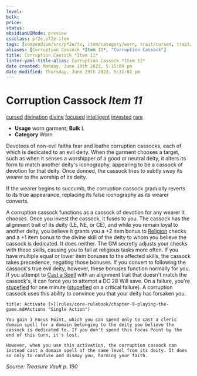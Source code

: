 ```yaml
---
level:
bulk:
price:
status:
obsidianUIMode: preview
cssclass: pf2e,pf2e-item
tags: [compendium/src/pf2e/tv, item/category/worn, trait/cursed, trait/divination, trait/divine, trait/focused, trait/intelligent, trait/invested, trait/rare]
aliases: [Corruption Cassock *Item 11*, "Corruption Cassock"]
title: Corruption Cassock *Item 11*
linter-yaml-title-alias: Corruption Cassock *Item 11*
date created: Monday, June 19th 2023, 5:15:09 pm
date modified: Thursday, June 29th 2023, 5:31:02 pm
---
```


# Corruption Cassock *Item 11*

[cursed](rules/traits/cursed-gmg.md) [divination](rules/traits/divination.md) [divine](rules/traits/divine.md) [focused](rules/traits/focused.md) [intelligent](rules/traits/intelligent-gmg.md) [invested](rules/traits/invested.md) [rare](rules/traits/rare.md)  

- **Usage** worn garment; **Bulk** L
- **Category** Worn

Devotees of non-evil faiths fear and loathe corruption cassocks, each of which is dedicated to an evil deity. When the garment chooses a target, such as when it senses a worshipper of a good or neutral deity, it alters its form to match another deity's iconography, appearing to be a cassock of devotion for that deity. Once donned, the cassock tries to subtly sway its wearer to the worship of its deity.

If the wearer begins to succumb, the corruption cassock gradually reverts to its true appearance, replacing its false iconography as its wearer converts.

A corruption cassock functions as a cassock of devotion for any wearer it chooses. Once you invest the cassock, it fuses to you. The cassock has the alignment trait of its deity (LE, NE, or CE), and while you remain loyal to another deity, you believe it grants you a +2 item bonus to [Religion](compendium/skills.md#Religion) checks and a +1 item bonus to the divine skill of the deity to whom you believe the cassock is dedicated. It does neither. The GM secretly adjusts your checks with those skills, causing you to fail at religious tasks more often. If you have multiple equal or lower item bonuses to the affected skills, the cassock takes precedence, negating those bonuses. If you convert to following the cassock's true evil deity, however, these bonuses function normally for you. If you attempt to [Cast a Spell](rules/actions/cast-a-spell.md) with an alignment trait that doesn't match the cassock's, it can force you to attempt a DC 28 Will save. On a failure, you're [stupefied](rules/conditions.md#Stupefied) for one minute ([stupefied](rules/conditions.md#Stupefied) on a critical failure). A corruption cassock uses this ability to convince you that your deity has forsaken you.

```ad-embed-ability
title: Activate [>](rules/core-rulebook/chapter-9-playing-the-game.md#Actions "Single Action")

You gain 1 Focus Point, which you can spend only to cast a cleric domain spell for a domain belonging to the deity you believe the cassock is dedicated to. If you don't spend this Focus Point by the end of this turn, it's lost.

However, when you use this activation, the corruption cassock can instead cast a domain spell of the same level from its deity. It does so only to confuse and dismay you, harming your faith.
```

*Source: Treasure Vault p. 190*
